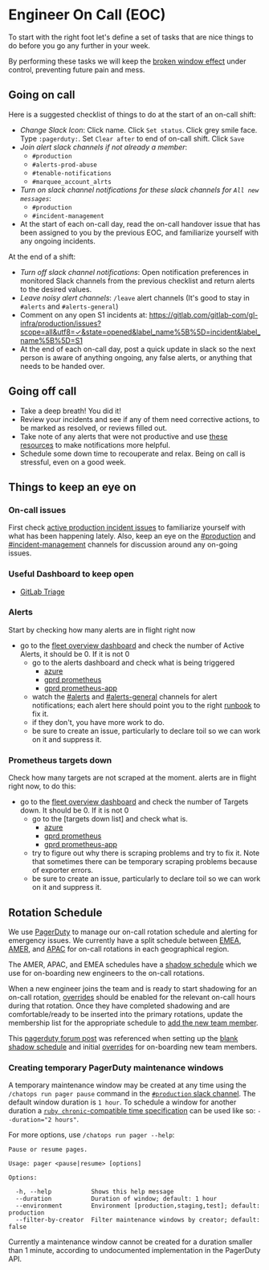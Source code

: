 # Engineer On Call (EOC)

To start with the right foot let's define a set of tasks
that are nice things to do before you go any further in your week.

By performing these tasks we will keep the [broken window effect](https://en.wikipedia.org/wiki/Broken_windows_theory)
under control, preventing future pain and mess.

## Going on call

Here is a suggested checklist of things to do at the start of an on-call shift:

- *Change Slack Icon*: Click name. Click `Set status`. Click grey smile face.
  Type `:pagerduty:`. Set `Clear after` to end of on-call shift. Click `Save`
- *Join alert slack channels if not already a member*:
  - `#production`
  - `#alerts-prod-abuse`
  - `#tenable-notifications`
  - `#marquee_account_alrts`
- *Turn on slack channel notifications for these slack channels for
  `All new messages`*:
  - `#production`
  - `#incident-management`
- At the start of each on-call day, read the on-call handover issue that has
  been assigned to you by the previous EOC, and familiarize yourself with any
  ongoing incidents.

At the end of a shift:

- *Turn off slack channel notifications*: Open notification preferences in monitored Slack channels from the previous checklist and return alerts to the desired values.
- *Leave noisy alert channels*: `/leave` alert channels (It's good to stay in `#alerts` and `#alerts-general`)
- Comment on any open S1 incidents at: https://gitlab.com/gitlab-com/gl-infra/production/issues?scope=all&utf8=✓&state=opened&label_name%5B%5D=incident&label_name%5B%5D=S1
- At the end of each on-call day, post a quick update in slack so the next person is aware of anything ongoing, any false alerts, or anything that needs to be handed over.

## Going off call

- Take a deep breath! You did it!
- Review your incidents and see if any of them need corrective actions, to be marked as resolved, or reviews filled out.
- Take note of any alerts that were not productive and use [these resources](../../docs/monitoring/alert_tuning.md) to make notifications more helpful.
- Schedule some down time to recouperate and relax. Being on call is stressful, even on a good week.

## Things to keep an eye on

### On-call issues

First check [active production incident issues][active-production-incident-issues]
to familiarize yourself with what has been happening lately. Also, keep an eye
on the [#production][slack-production] and
[#incident-management][slack-incident-management] channels for discussion around
any on-going issues.

### Useful Dashboard to keep open

- [GitLab Triage](https://dashboards.gitlab.net/d/RZmbBr7mk/gitlab-triage?orgId=1)

### Alerts

Start by checking how many alerts are in flight right now

- go to the [fleet overview dashboard](https://dashboards.gitlab.net/d/mnbqU9Smz/fleet-overview?orgId=1) and check the number of Active Alerts, it should be 0. If it is not 0
    - go to the alerts dashboard and check what is being triggered
        - [azure][prometheus-azure]
        - [gprd prometheus][prometheus-gprd]
        - [gprd prometheus-app][prometheus-app-gprd]
    - watch the [#alerts][slack-alerts] and [#alerts-general][slack-alerts-general] channels for alert notifications;
      each alert here should point you to the right [runbook][runbook-repo] to fix it.
    - if they don't, you have more work to do.
    - be sure to create an issue, particularly to declare toil so we can work on it and suppress it.

### Prometheus targets down

Check how many targets are not scraped at the moment. alerts are in flight right now, to do this:

- go to the [fleet overview dashboard](https://dashboards.gitlab.net/dashboard/db/fleet-overview) and check the number of Targets down. It should be 0. If it is not 0
    - go to the [targets down list] and check what is.
        - [azure][prometheus-azure-targets-down]
        - [gprd prometheus][prometheus-gprd-targets-down]
        - [gprd prometheus-app][prometheus-app-gprd-targets-down]
    - try to figure out why there is scraping problems and try to fix it. Note that sometimes there can be temporary scraping problems because of exporter errors.
    - be sure to create an issue, particularly to declare toil so we can work on it and suppress it.

## Rotation Schedule

We use [PagerDuty](https://gitlab.pagerduty.com) to manage our on-call rotation schedule and alerting for emergency issues.
We currently have a split schedule between
[EMEA][pagerduty-emea], [AMER][pagerduty-amer], and [APAC][pagerduty-apac] for on-call rotations in each geographical region.

The AMER, APAC, and EMEA schedules have a [shadow schedule][pagerduty-shadow]
which we use for on-boarding new engineers to the on-call rotations.

When a new engineer joins the team and is ready to start shadowing for an on-call rotation,
[overrides][pagerduty-overrides] should be enabled for the relevant on-call hours during that rotation.
Once they have completed shadowing and are comfortable/ready to be inserted into the primary rotations,
update the membership list for the appropriate schedule to [add the new team member][pagerduty-add-user].

This [pagerduty forum post][pagerduty-shadow-schedule] was referenced when setting up the
[blank shadow schedule][pagerduty-blank-schedule] and initial [overrides][pagerduty-overrides] for on-boarding new team members.

### Creating temporary PagerDuty maintenance windows

A temporary maintenance window may be created at any time using the `/chatops run pager pause`
command in the [`#production` slack channel](https://gitlab.slack.com/archives/C101F3796). The
default window duration is `1 hour`. To schedule a window for another duration a
[`ruby chronic`-compatible time specification](https://github.com/mojombo/chronic#examples) can be used like so: `--duration="2 hours"`.

For more options, use `/chatops run pager --help`:

```
Pause or resume pages.

Usage: pager <pause|resume> [options]

Options:

  -h, --help           Shows this help message
  --duration           Duration of window; default: 1 hour
  --environment        Environment [production,staging,test]; default: production
  --filter-by-creator  Filter maintenance windows by creator; default: false
```

Currently a maintenance window cannot be created for a duration smaller than 1 minute, according
to undocumented implementation in the PagerDuty API.


[on-call-issues]:                   https://gitlab.com/gitlab-com/gl-infra/reliability/-/issues?scope=all&utf8=%E2%9C%93&&state=all&label_name[]=oncall
[active-production-incident-issues]:https://gitlab.com/gitlab-com/gl-infra/production/issues?state=open&label_name[]=Incident::Active

[pagerduty-add-user]:               https://support.pagerduty.com/docs/editing-schedules#section-adding-users
[pagerduty-amer]:                   https://gitlab.pagerduty.com/schedules#POL1GSQ
[pagerduty-apac]:                   https://gitlab.pagerduty.com/schedules#PF02RF0
[pagerduty-emea]:                   https://gitlab.pagerduty.com/schedules#P40KYLY
[pagerduty-shadow]:                 https://gitlab.pagerduty.com/schedules#PZEBYO0
[pagerduty-blank-schedule]:         https://community.pagerduty.com/t/creating-a-blank-schedule/212
[pagerduty-shadow-schedule]:        https://community.pagerduty.com/t/creating-a-shadow-schedule-to-onboard-new-employees/214
[pagerduty-overrides]:              https://support.pagerduty.com/docs/editing-schedules#section-create-and-delete-overrides

[prometheus-azure]:                 https://prometheus.gitlab.com/alerts
[prometheus-azure-targets-down]:    https://prometheus.gitlab.com/consoles/up.html
[prometheus-gprd]:                  https://prometheus.gprd.gitlab.net/alerts
[prometheus-gprd-targets-down]:     https://prometheus.gprd.gitlab.net/consoles/up.html
[prometheus-app-gprd]:              https://prometheus-app.gprd.gitlab.net/alerts
[prometheus-app-gprd-targets-down]: https://prometheus-app.gprd.gitlab.net/consoles/up.html

[runbook-repo]:                     https://gitlab.com/gitlab-com/runbooks

[slack-alerts]:                     https://gitlab.slack.com/channels/alerts
[slack-alerts-general]:             https://gitlab.slack.com/channels/feed_alerts-general
[slack-alerts-gstg]:                https://gitlab.slack.com/channels/alerts-gstg
[slack-incident-management]:        https://gitlab.slack.com/channels/incident-management
[slack-production]:                 https://gitlab.slack.com/channels/production
